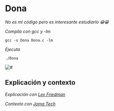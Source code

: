 # Dona

_No es mi código pero es interesante estudiarlo  😁😁_

_Compila con gcc y -lm_

```
gcc -o Dona Dona.c -lm
```

_Ejecuta_

```
./Dona
```

<img src=/00.-Sources/dona.gif alt="#"/>

## Explicación y contexto 

_Explicación con [Lex Friedman](https://www.youtube.com/watch?v=DEqXNfs_HhY&t=44s)_

_Contexto con [Joma Tech](https://www.youtube.com/watch?v=sW9npZVpiMI)_

